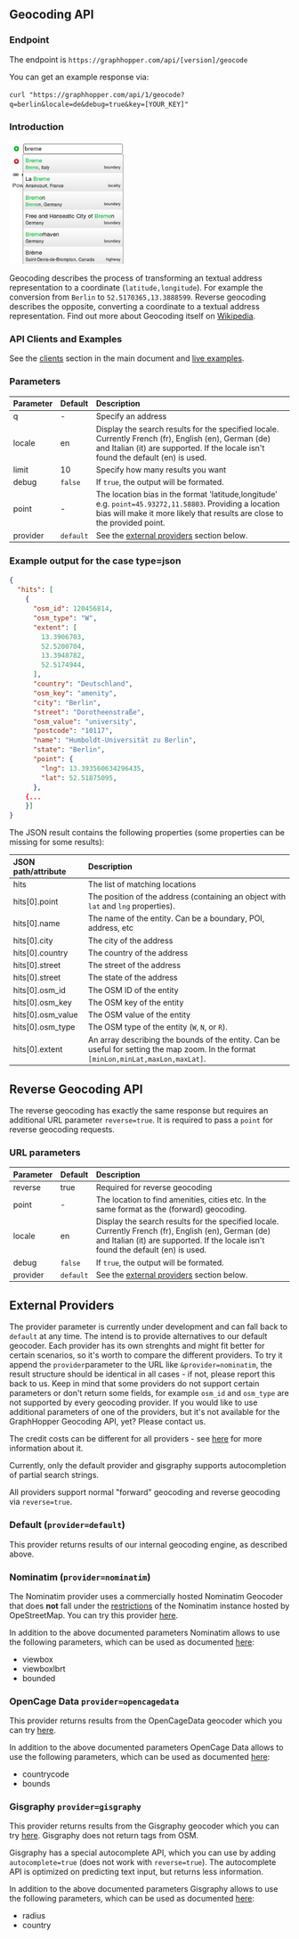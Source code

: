 ## Geocoding API

### Endpoint

The endpoint is `https://graphhopper.com/api/[version]/geocode`

You can get an example response via:

`curl "https://graphhopper.com/api/1/geocode?q=berlin&locale=de&debug=true&key=[YOUR_KEY]"`

### Introduction

![Geocoding Example](./img/geocoding-example.png)

Geocoding describes the process of transforming an textual address representation to a coordinate (`latitude,longitude`). 
For example the conversion from `Berlin` to `52.5170365,13.3888599`.
Reverse geocoding describes the opposite, converting a coordinate to a textual address representation.
Find out more about Geocoding itself on [Wikipedia](http://en.wikipedia.org/wiki/Geocoding).

### API Clients and Examples

See the [clients](./index.md#api-clients-and-examples) section in the main document and [live examples](https://graphhopper.com/api/1/examples/#matrix).

### Parameters

Parameter   | Default   | Description
:-----------|:----------|:-----------
q           | -         | Specify an address
locale      | en        | Display the search results for the specified locale. Currently French (fr), English (en), German (de) and Italian (it) are supported. If the locale isn't found the default (en) is used.
limit       | 10        | Specify how many results you want
debug       | `false`   | If `true`, the output will be formated.
point       | -         | The location bias in the format 'latitude,longitude' e.g. `point=45.93272,11.58803`. Providing a location bias will make it more likely that results are close to the provided point.
provider    | `default` | See the [external providers](#external-providers) section below.

### Example output for the case type=json

```json
{
  "hits": [
    {
      "osm_id": 120456814,
      "osm_type": "W",
      "extent": [
        13.3906703,
        52.5200704,
        13.3948782,
        52.5174944,
      ],
      "country": "Deutschland",
      "osm_key": "amenity",
      "city": "Berlin",
      "street": "Dorotheenstraße",
      "osm_value": "university",
      "postcode": "10117",
      "name": "Humboldt-Universität zu Berlin",
      "state": "Berlin",
      "point": {
        "lng": 13.393560634296435,
        "lat": 52.51875095,
      },
    {...
    }]
}
```

The JSON result contains the following properties (some properties can be missing for some results):

JSON path/attribute | Description
:-------------------|:------------
hits                | The list of matching locations
hits[0].point       | The position of the address (containing an object with `lat` and `lng` properties).
hits[0].name        | The name of the entity. Can be a boundary, POI, address, etc
hits[0].city        | The city of the address
hits[0].country     | The country of the address
hits[0].street      | The street of the address
hits[0].street      | The state of the address
hits[0].osm_id      | The OSM ID of the entity
hits[0].osm_key     | The OSM key of the entity
hits[0].osm_value   | The OSM value of the entity
hits[0].osm_type    | The OSM type of the entity (`W`, `N`, or `R`).
hits[0].extent      | An array describing the bounds of the entity. Can be useful for setting the map zoom. In the format `[minLon,minLat,maxLon,maxLat]`.


## Reverse Geocoding API

The reverse geocoding has exactly the same response but requires an additional URL parameter `reverse=true`. It is required to pass a `point` for reverse geocoding requests.

### URL parameters

Parameter   | Default   | Description
:-----------|:----------|:-----------
reverse     | true      | Required for reverse geocoding
point       | -         | The location to find amenities, cities etc. In the same format as the (forward) geocoding.
locale      | en        | Display the search results for the specified locale. Currently French (fr), English (en), German (de) and Italian (it) are supported. If the locale isn't found the default (en) is used.
debug       | `false`   | If `true`, the output will be formated.
provider    | `default` | See the [external providers](#external-providers) section below.

## External Providers

The provider parameter is currently under development and can fall back to `default` at any time. 
The intend is to provide alternatives to our default geocoder.
Each provider has its own strenghts and might fit better for certain scenarios, so it's worth to compare the different providers.
To try it append the `provider`parameter to the URL like `&provider=nominatim`, 
the result structure should be identical in all cases - if not, please report this back to us.
Keep in mind that some providers do not support certain parameters or don't return some fields, for example `osm_id` and `osm_type` are not supported by every geocoding provider.
If you would like to use additional parameters of one of the providers, but it's not available for the GraphHopper Geocoding API, yet? Please contact us.

The credit costs can be different for all providers - see [here](./FAQ.md#what-is-one-credit) 
for more information about it. 

Currently, only the default provider and gisgraphy supports autocompletion of partial search strings.

All providers support normal "forward" geocoding and reverse geocoding via `reverse=true`.

### Default (`provider=default`)

This provider returns results of our internal geocoding engine, as described above.

### Nominatim (`provider=nominatim`)

The Nominatim provider uses a commercially hosted Nominatim Geocoder that does **not** fall under the [restrictions](https://operations.osmfoundation.org/policies/nominatim/) of the Nominatim instance hosted by OpeStreetMap.
You can try this provider [here](https://nominatim.openstreetmap.org/).

In addition to the above documented parameters Nominatim allows to use the following parameters, which can be used as documented [here](https://wiki.openstreetmap.org/wiki/Nominatim#Parameters):
- viewbox
- viewboxlbrt
- bounded

### OpenCage Data `provider=opencagedata`

This provider returns results from the OpenCageData geocoder which you can try [here](https://geocoder.opencagedata.com/demo).

In addition to the above documented parameters OpenCage Data allows to use the following parameters, which can be used as documented [here](https://geocoder.opencagedata.com/api#forward-opt):
- countrycode
- bounds

### Gisgraphy `provider=gisgraphy`

This provider returns results from the Gisgraphy geocoder which you can try [here](https://services.gisgraphy.com/static/leaflet/index.html). Gisgraphy does not return tags from OSM. 

Gisgraphy has a special autocomplete API, which you can use by adding `autocomplete=true` (does not work with `reverse=true`). The autocomplete API is optimized on predicting text input, but returns less information.

In addition to the above documented parameters Gisgraphy allows to use the following parameters, which can be used as documented [here](http://www.gisgraphy.com/documentation/user-guide.php):
- radius
- country
